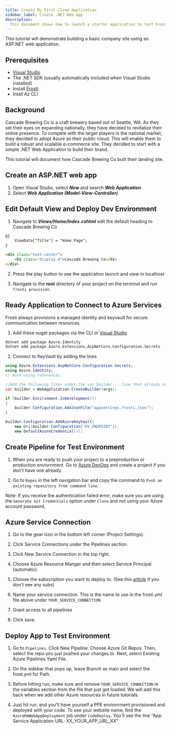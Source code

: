 ```yaml
---
title: Create My First Cloud Application
sidebar_label: Create .NET Web App
description:
  This document shows how to launch a starter application to test Frosti.
---
```


This tutorial will demonstrate building a basic company site using an ASP.NET web application.

## Prerequisites
- [Visual Studio](https://visualstudio.microsoft.com/downloads/)
- The .NET SDK (usually automatically included when Visual Studio installed)
- Install [Frosti](/docs/get-started/homebrew)
- Intall Az CLI 

## Background

Cascade Brewing Co is a craft brewery based out of Seattle, WA. As they set their eyes on expanding nationally, they have decided to revitalize their online presence. To compete with the larger players in the national market, they decided to adopt Azure as their public cloud. This will enable them to build a robust and scalable e-commerce site. They decided to start with a simple .NET Web Applicaiton to build their brand. 

This tutorial will document how Cascade Brewing Co built their landing site.

## Create an ASP.NET web app

1. Open Visual Studio, select ***New*** and search ***Web Application***
2. Select ***Web Application (Model-View-Controller)*** 

## Edit Default View and Deploy Dev Environment
1. Navigate to ***Views/Home/Index.cshtml*** edit the default heading to Cascade Brewing Co

```html title="index.cshtml"
@{
    ViewData["Title"] = "Home Page";
}

<div class="text-center">
    <h1 class="display-4">Cascade Brewing Co</h1>
</div>
```

2. Press the play button to see the application launch and view in localhost

3. Navigate to the **root** directory of your project on the terminal and run `frosti provision`.

## Ready Application to Connect to Azure Services

Frosti always provisions a managed identity and keyvault for secure communication between resources. 

1. Add these nuget packages via the CLI or [Visual Studio](https://learn.microsoft.com/en-us/nuget/quickstart/install-and-use-a-package-in-visual-studio)
```bash title="Bash / CLI"
dotnet add package Azure.Identity
dotnet add package Azure.Extensions.AspNetCore.Configuration.Secrets
```
2. Connect to KeyVault by adding the lines

```csharp title="Program.cs"
using Azure.Extensions.AspNetCore.Configuration.Secrets;
using Azure.Identity;
// more using references

//Add the following lines under the var builder... line that already exists in Program.cs
var builder = WebApplication.CreateBuilder(args);

if (builder.Environment.IsDevelopment())
{
    builder.Configuration.AddJsonFile("appsettings.frosti.json");
}

builder.Configuration.AddAzureKeyVault(
    new Uri(builder.Configuration["KV_ENDPOINT"]), 
    new DefaultAzureCredential());
```

## Create Pipeline for Test Environment

1. When you are ready to push your project to a preproduction or production enviornment. Go to [Azure DevOps](https://dev.azure.com) and create a project if you don't have one already.

2. Go to `Repos` in the left navigation bar and copy the command to `Push an existing repository from command line`.

Note: If you receive the authentication failed error, make sure you are using the `Generate Git Credentials` option under `Clone` and not using your Azure account password.


## Azure Service Connection
1. Go to the gear icon in the bottom left corner (Project Settings).

2. Click Service Connections under the Pipelines section.

3. Click New Service Connection in the top right.

4. Choose Azure Resource Manger and then select Service Principal (automatic).

5. Choose the subscription you want to deploy to. (See this [article](https://blog.georgekosmidis.net/troubleshooting-you-dont-appear-to-have-an-active-azure-subscription.html) if you don't see any subs)

6. Name your service connection. This is the name to use in the frosti.yml file above under `YOUR_SERVICE_CONNECTION`

7. Grant access to all pipelines

8. Click save.

## Deploy App to Test Environment 

1. Go to `Pipelines`. Click New Pipeline. Choose Azure Git Repos. Then, select the repo you just pushed your changes to. Next, select Existing Azure Pipelines Yaml File.

2. On the sidebar that pops up, leave Branch as main and select the frost.yml for Path. 

3. Before hitting run, make sure and remove `YOUR_SERVICE_CONNECTION` in the variables section from the file that just got loaded. We will add this back when we add other Azure resources in future tutorials.

4. Just hit run, and you'll have yourself a PPE envionrment provisioned and deployed with your code. To see your website name, find the `AzureRmWebAppDeployment` job under `CodeDeploy`. You'll see the line "App Service Application URL: XX_YOUR_APP_URL_XX" 

